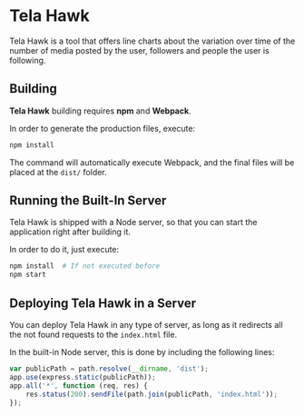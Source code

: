 # Tela Hawk

Tela Hawk is a tool that offers line charts about the variation over time of the number of media posted by the user, followers and people the user is following.

## Building

**Tela Hawk** building requires **npm** and **Webpack**.

In order to generate the production files, execute:

```bash
npm install
```

The command will automatically execute Webpack, and the final files will be placed at the `dist/` folder.

## Running the Built-In Server

Tela Hawk is shipped with a Node server, so that you can start the application right after building it.

In order to do it, just execute:

``` bash
npm install  # If not executed before
npm start
```

## Deploying Tela Hawk in a Server

You can deploy Tela Hawk in any type of server, as long as it redirects all the not found requests to the `index.html` file. 

In the built-in Node server, this is done by including the following lines:

```javascript
var publicPath = path.resolve(__dirname, 'dist');
app.use(express.static(publicPath));
app.all('*', function (req, res) {
    res.status(200).sendFile(path.join(publicPath, 'index.html'));
});
```